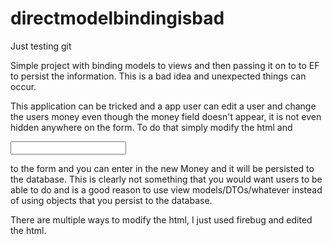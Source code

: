 directmodelbindingisbad
=======================
Just testing git

Simple project with binding models to views and then passing it on to to EF to persist the information.  This is a bad idea and unexpected things can occur.

This application can be tricked and a app user can edit a user and change the users money even though the money field doesn't appear, it is not even hidden anywhere on the form.  To do that simply modify the html and 

<input type="text"  name="Money" id="Money">

to the form and you can enter in the new Money and it will be persisted to the database.  This is clearly not something that you would want users to be able to do and is a good reason to use view models/DTOs/whatever instead of using objects that you persist to the database.

There are multiple ways to modify the html, I just used firebug and edited the html.

